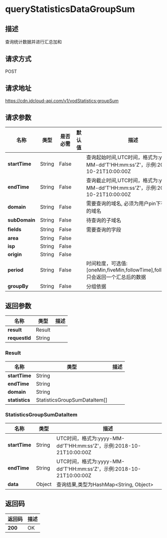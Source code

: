 # queryStatisticsDataGroupSum


## 描述
查询统计数据并进行汇总加和

## 请求方式
POST

## 请求地址
https://cdn.jdcloud-api.com/v1/vodStatistics:groupSum


## 请求参数
|名称|类型|是否必需|默认值|描述|
|---|---|---|---|---|
|**startTime**|String|False| |查询起始时间,UTC时间，格式为:yyyy-MM-dd'T'HH:mm:ss'Z'，示例:2018-10-21T10:00:00Z|
|**endTime**|String|False| |查询截止时间,UTC时间，格式为:yyyy-MM-dd'T'HH:mm:ss'Z'，示例:2018-10-21T10:00:00Z|
|**domain**|String|False| |需要查询的域名, 必须为用户pin下有权限的域名|
|**subDomain**|String|False| |待查询的子域名|
|**fields**|String|False| |需要查询的字段|
|**area**|String|False| | |
|**isp**|String|False| | |
|**origin**|String|False| | |
|**period**|String|False| |时间粒度，可选值:[oneMin,fiveMin,followTime],followTime只会返回一个汇总后的数据|
|**groupBy**|String|False| |分组依据|


## 返回参数
|名称|类型|描述|
|---|---|---|
|**result**|Result| |
|**requestId**|String| |

### Result
|名称|类型|描述|
|---|---|---|
|**startTime**|String| |
|**endTime**|String| |
|**domain**|String| |
|**statistics**|StatisticsGroupSumDataItem[]| |
### StatisticsGroupSumDataItem
|名称|类型|描述|
|---|---|---|
|**startTime**|String|UTC时间，格式为:yyyy-MM-dd'T'HH:mm:ss'Z'，示例:2018-10-21T10:00:00Z|
|**endTime**|String|UTC时间，格式为:yyyy-MM-dd'T'HH:mm:ss'Z'，示例:2018-10-21T10:00:00Z|
|**data**|Object|查询结果,类型为HashMap<String, Object>|

## 返回码
|返回码|描述|
|---|---|
|**200**|OK|
